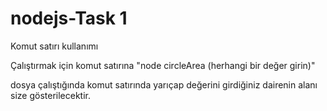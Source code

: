 # nodejs-Task 1
Komut satırı kullanımı

Çalıştırmak için komut satırına "node circleArea (herhangi bir değer girin)"

dosya çalıştığında komut satırında yarıçap değerini girdiğiniz dairenin alanı size gösterilecektir.
